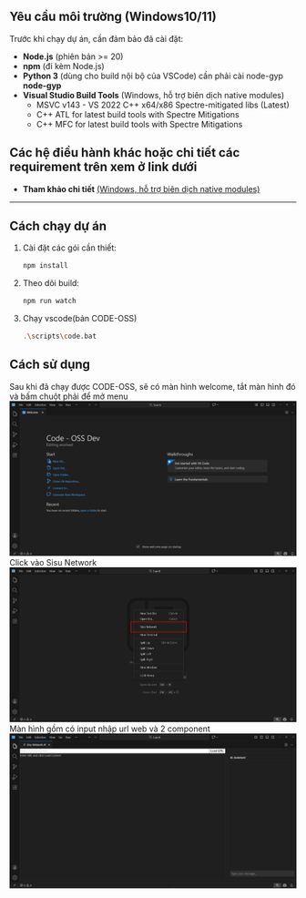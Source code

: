## Yêu cầu môi trường (Windows10/11)

Trước khi chạy dự án, cần đảm bảo đã cài đặt:

- **Node.js** (phiên bản >= 20)
- **npm** (đi kèm Node.js)
- **Python 3** (dùng cho build nội bộ của VSCode) cần phải cài node-gyp **node-gyp**
- **Visual Studio Build Tools** (Windows, hỗ trợ biên dịch native modules)
  - MSVC v143 - VS 2022 C++ x64/x86 Spectre-mitigated libs (Latest)
  - C++ ATL for latest build tools with Spectre Mitigations
  - C++ MFC for latest build tools with Spectre Mitigations

## Các hệ điều hành khác hoặc chi tiết các requirement trên xem ở link dưới

- **Tham khảo chi tiết** [(Windows, hỗ trợ biên dịch native modules)](https://github.com/microsoft/vscode/wiki/How-to-Contribute)

---

## Cách chạy dự án

1. Cài đặt các gói cần thiết:
   ```bash
   npm install
   ```
2. Theo dõi build:
   ```bash
   npm run watch
   ```
3. Chạy vscode(bản CODE-OSS)
   ```bash
   .\scripts\code.bat
   ```

## Cách sử dụng

Sau khi đã chạy được CODE-OSS, sẽ có màn hình welcome, tắt màn hình đó và bấm chuột phải để mở menu
![Sisu Network Screenshot](./images/welcome.png)
Click vào Sisu Network
![Sisu Network Screenshot](./images/sisunetwork.png)
Màn hình gồm có input nhập url web và 2 component
![Sisu Network Screenshot](./images/sisuAI.png)
